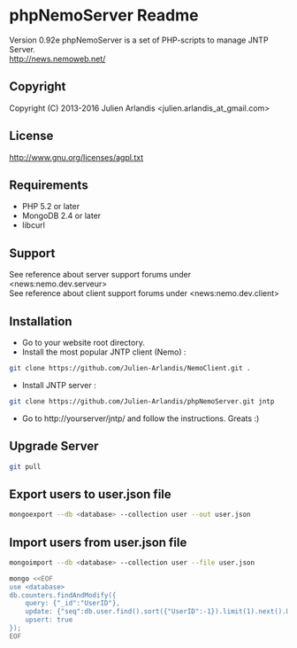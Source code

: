phpNemoServer Readme
===================

Version 0.92e
phpNemoServer is a set of PHP-scripts to manage JNTP Server.  
http://news.nemoweb.net/

Copyright
---------

Copyright (C) 2013-2016
    Julien Arlandis <julien.arlandis_at_gmail.com>

License
-------

http://www.gnu.org/licenses/agpl.txt

Requirements
------------

* PHP 5.2 or later
* MongoDB 2.4 or later
* libcurl

Support
-------

See reference about server support forums under \<news:nemo.dev.serveur\>  
See reference about client support forums under \<news:nemo.dev.client\>

Installation
------

* Go to your website root directory.
* Install the most popular JNTP client (Nemo) :

```sh
git clone https://github.com/Julien-Arlandis/NemoClient.git .
```

* Install JNTP server :

```sh
git clone https://github.com/Julien-Arlandis/phpNemoServer.git jntp
```

* Go to http://yourserver/jntp/ and follow the instructions. Greats :)

Upgrade Server
-------

```sh
git pull
```

Export users to user.json file
-------

```sh
mongoexport --db <database> --collection user --out user.json
```

Import users from user.json file
-------

```sh
mongoimport --db <database> --collection user --file user.json
```
```sh
mongo <<EOF
use <database>
db.counters.findAndModify({
    query: {"_id":"UserID"},
    update: {"seq":db.user.find().sort({"UserID":-1}).limit(1).next().UserID},
    upsert: true
});
EOF
```
